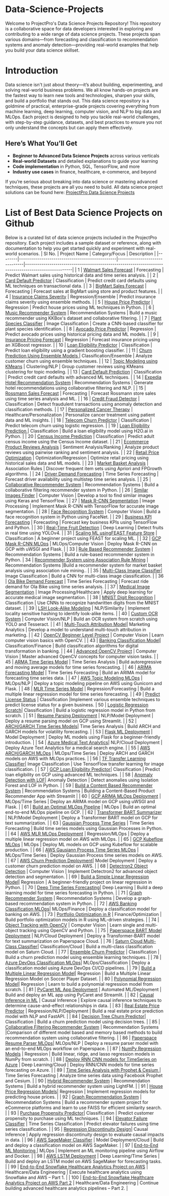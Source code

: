 # Data-Science-Projects
Welcome to ProjectPro's Data Science Projects Repository! This repository is a collaborative space for data developers interested in exploring and contributing to a wide range of data science projects. These projects span various domains—from forecasting and classification to recommendation systems and anomaly detection—providing real-world examples that help you build your data science skillset.
# Introduction
Data science isn't just about theory—it’s about building, experimenting, and solving real-world business problems. We all know hands-on projects are the fastest way to learn new tools and technologies, sharpen your skills, and build a portfolio that stands out. This data science repository is a goldmine of practical, enterprise-grade projects covering everything from machine learning, deep learning, computer vision, and NLP to big data and MLOps. Each project is designed to help you tackle real-world challenges, with step-by-step guidance, datasets, and best practices to ensure you not only understand the concepts but can apply them effectively.

## Here’s What You’ll Get  

- **Beginner to Advanced Data Science Projects** across various verticals  
- **Real-world Datasets** and detailed explanations to guide your learning  
- **Code implementation** in Python, SQL, TensorFlow, and more  
- **Industry use cases** in finance, healthcare, e-commerce, and beyond  

If you’re serious about breaking into data science or mastering advanced techniques, these projects are all you need to build. All data science project solutions can be found here: [ProjectPro Data Science Projects ](https://www.projectpro.io/projects/data-science-projects)
# List of Best Data Science Projects on Github
Below is a curated list of data science projects included in the ProjectPro repository. Each project includes a sample dataset or reference, along with documentation to help you get started quickly and experiment with real-world scenarios.
| Sl No. | Project Name                                   | Category/Focus                | Description                                                                                         |
|--------|------------------------------------------------|-------------------------------|-----------------------------------------------------------------------------------------------------|
| 1      | [Walmart Sales Forecast](https://www.projectpro.io/project-use-case/walmart)        | Forecasting                   | Predict Walmart sales using historical data and time series analysis.                               |
| 2      | [Card Default Predictor](https://www.projectpro.io/project-use-case/credit-score)         | Classification                | Predict credit card defaults using ML techniques on transactional data.                            |
| 3      | [BigMart Sales Forecast](https://www.projectpro.io/project-use-case/predict-big-mart-sales)         | Forecasting                   | Forecast sales at BigMart using store and product features.                                       |
| 4      | [Insurance Claims Severity](https://www.projectpro.io/project-use-case/all-state-insurance-claims-severity-prediction)   | Regression/Ensemble           | Predict insurance claims severity using ensemble methods.                                         |
| 5      | [House Price Predictor](https://www.projectpro.io/project-use-case/zillow-home-value-prediction)           | Regression                    | Predict house prices using ML techniques in Python.                                               |
| 6      | [Music Recommender System](https://www.projectpro.io/project-use-case/music-recommendation-challenge)     | Recommendation Systems        | Build a music recommender using KKBox's dataset and collaborative filtering.                        |
| 7      | [Plant Species Classifier](https://www.projectpro.io/project-use-case/identify-plant-species-with-image-benchmarking-classifiers)     | Image Classification          | Create a CNN-based classifier for plant species identification.                                   |
| 8      | [Avocado Price Predictor](https://www.projectpro.io/project-use-case/perform-time-series-modelling-facebook-prophet)       | Regression                    | Predict avocado prices using historical pricing data and ML models.                               |
| 9      | [Insurance Pricing Forecast](https://www.projectpro.io/project-use-case/insurance-pricing-forecast-using-regression-analysis) | Regression                    | Forecast insurance pricing using an XGBoost regressor.                                            |
| 10     | [Loan Eligibility Predictor](https://www.projectpro.io/project-use-case/loan-prediction-analytics) | Classification                | Predict loan eligibility using a gradient boosting classifier.                                    |
| 11     | [Churn Prediction Using Ensemble Models ](https://www.projectpro.io/project-use-case/how-to-build-a-churn-prediction-model-using-ensemble-learning)   | Classification/Ensemble       | Analyze customer churn using ensemble techniques.                                                 |
| 12     | [Topic Modeling using KMeans](https://www.projectpro.io/project-use-case/topic-modelling-kmeans-clustering)           | Clustering/NLP                | Group customer reviews using KMeans clustering for topic modeling.                                |
| 13     | [Card Default Prediction](https://www.projectpro.io/project-use-case/credit-score)       | Classification                | Predict credit card defaults with advanced ML techniques.                                         |
| 14     | [Expedia Hotel Recommendation System](https://www.projectpro.io/project-use-case/expedia-hotel-recommendations)   | Recommendation Systems        | Generate hotel recommendations using collaborative filtering and NLP.                             |
| 15     | [Rossmann Sales Forecast](https://www.projectpro.io/project-use-case/forecast-rossmann-store-sales)       | Forecasting                   | Forecast Rossmann store sales using time series analysis and ML.                                  |
| 16     | [Credit Fraud Detector](https://www.projectpro.io/project-use-case/credit-card-fraud-detection-classification-problem)           | Classification                | Detect fraudulent transactions using anomaly detection and classification methods.                |
| 17     | [Personalized Cancer Therapy](https://www.projectpro.io/project-use-case/personalized-medicine-redefining-cancer-treatment) | Healthcare/Personalization  | Personalize cancer treatment using patient data and ML insights.                                  |
| 18     | [Telecom Churn Predictor](https://www.projectpro.io/project-use-case/churn-prediction-using-telecom-dataset)       | Classification                | Predict telecom churn using logistic regression.                                                  |
| 19     | [Loan Eligibility Prediction ](https://www.projectpro.io/project-use-case/solving-multiple-classification-use-cases-using-h2o)                 | Classification                | Build a loan eligibility model using H2O.ai in Python.                                            |
| 20     | [Census Income Prediction](https://www.projectpro.io/project-use-case/census-income-dataset-project)       | Classification                | Predict adult census income using the Census Income dataset.                                      |
| 21     | [Ecommerce Product Reviews Analysis](https://www.projectpro.io/project-use-case/ecommerce-product-reviews-ranking-sentiment-analysis) | Sentiment Analysis/Ranking    | Analyze product reviews using pairwise ranking and sentiment analysis.                            |
| 22     | [Retail Price Optimization](https://www.projectpro.io/project-use-case/retail-price-optimization)         | Optimization/Regression       | Optimize retail pricing using historical sales data and ML models.                                |
| 23     | [Market Basket Analysis](https://www.projectpro.io/project-use-case/market-basket-analysis-apriori-fpgrowth)         | Association Rules             | Discover frequent item sets using Apriori and FPGrowth algorithms.                                |
| 24     | [Driver Demand Forecasting](https://www.projectpro.io/project-use-case/demand-prediction-time-series)         | Time Series Forecasting       | Forecast driver availability using multistep time series analysis.                                |
| 25     | [Collaborative Recommender System](https://www.projectpro.io/project-use-case/recommender-system-collaborative-filtering)   | Recommendation Systems        | Build a collaborative filtering recommender system in Python.                                     |
| 26     | [Similar Images Finder](https://www.projectpro.io/project-use-case/image-similarity-using-python)           | Computer Vision               | Develop a tool to find similar images using Keras and TensorFlow.                                 |
| 27     | [Mask R-CNN Segmentation](https://www.projectpro.io/project-use-case/image-segmentation-mask-rcnn)         | Image Processing              | Implement Mask R-CNN with TensorFlow for accurate image segmentation.                             |
| 28     | [Face Recognition System](https://www.projectpro.io/project-use-case/face-recognition-python-project)       | Computer Vision               | Build a face recognition system in Python using FaceNet.                                          |
| 29     | [Business KPI Forecasting](https://www.projectpro.io/project-use-case/business-kpis-forecasting-with-python)       | Forecasting                   | Forecast key business KPIs using TensorFlow and Python.                                           |
| 30     | [Real-Time Fruit Detection](https://www.projectpro.io/project-use-case/real-time-fruit-detection-with-yolo)     | Deep Learning                 | Detect fruits in real time using YOLOv4.                                                          |
| 31     | [Scaling ML usingFEAST Feature Store](https://www.projectpro.io/project-use-case/feast-feature-store-example-for-scaling-machine-learning) | Classification                | A beginner project using FEAST for scaling ML.                                                    |
| 32     | [GCP Mask R-CNN MLOps](https://www.projectpro.io/project-use-case/mlops-project-deploy-mask-rcnn-model-using-flask-tensorflow)               | MLOps/Computer Vision         | Deploy Mask R-CNN on GCP with uWSGI and Flask.                                                    |
| 33     | [Rule Based Recommender System](https://www.projectpro.io/project-use-case/recommendation-system-project-for-beginners)         | Recommendation Systems        | Build a  rule-based recommender system in Python.
| 34     | [Recommender System using Association Rule Mining](https://www.projectpro.io/project-use-case/recommender-system-for-market-basket-analysis)         | Recommendation Systems        |Build a recommender system for market basket analysis using association rule mining..                                     |
| 35     | [Multi-Class Image Classifier](https://www.projectpro.io/project-use-case/multi-class-image-classification-python)| Image Classification       | Build a CNN for multi-class image classification.                                               |
| 36     | [Ola Bike Demand Forecast](https://www.projectpro.io/project-use-case/ola-bike-rides-request-demand-forecast)       | Time Series Forecasting       | Forecast ride demand for Ola Bike using time series analysis.                                     |
| 37     | [Medical Image Segmentation](https://www.projectpro.io/project-use-case/medical-image-segmentation)   | Image Processing/Healthcare   | Apply deep learning for accurate medical image segmentation.                                      |
| 38     | [MNIST Digit Recognition](https://www.projectpro.io/project-use-case/digit-recognizer-using-cnn)         | Classification                | Use CNNs to recognize handwritten digits from the MNIST dataset.                                |
| 39     | [LSH Look-Alike Modeling](https://www.projectpro.io/project-use-case/locality-sensitive-hashing-python-project)         | NLP/Similarity                | Implement locality sensitive hashing to identify look-alike items.                                |
| 40     | [Custom OCR System](https://www.projectpro.io/project-use-case/build-your-own-ocr-tesseract-yolo)                     | Computer Vision/NLP           | Build an OCR system from scratch using YOLO and Tesseract.                                      |
| 41     | [Multi-Touch Attribution Model](https://www.projectpro.io/project-use-case/multi-touch-attribution-model-python)| Marketing Analytics         | Develop a model to understand multi-touch attribution in marketing.                               |
| 42     | [OpenCV Beginner Level Project](https://www.projectpro.io/project-use-case/opencv-project-for-beginners-to-learn-opencv)             | Computer Vision               | Learn computer vision basics with OpenCV.                                                       |
| 43     | [Banking Classification Model](https://www.projectpro.io/project-use-case/classification-algorithms-for-digital-transformation-in-banking)| Classification/Finance        | Build classification algorithms for digital transformation in banking.                          |
| 44     | [Advanced OpenCV Project](https://www.projectpro.io/project-use-case/mastering-opencv-with-practical-computer-vision-projects)         | Computer Vision               | Master advanced OpenCV concepts for computer vision tasks.                                      |
| 45     | [ARMA Time Series Model](https://www.projectpro.io/project-use-case/time-series-projects-autoregressive-model-python)           | Time Series Analysis          | Build autoregressive and moving average models for time series forecasting.                       |
| 46     | [ARIMA Forecasting Model](https://www.projectpro.io/project-use-case/time-series-forecasting-project-arima-model-example-python)         | Time Series Forecasting       | Build an ARIMA model for forecasting time series data.                                            |
| 47     | [AWS Topic Modeling MLOps](https://www.projectpro.io/project-use-case/mlops-aws-topic-modeling)         | MLOps/NLP                     | Deploy a topic modeling pipeline on AWS using Gunicorn and Flask.                                 |
| 48     | [MLR Time Series Model](https://www.projectpro.io/project-use-case/deploy-multiple-linear-regression-mlops-aws)             | Regression/Forecasting        | Build a multiple linear regression model for time series forecasting.                             |
| 49     | [Predict License Status](https://www.projectpro.io/project-use-case/classification-projects-on-machine-learning-for-beginners-part-2)   | Classification                |Implement various ensemble techniques to predict license status for a given business.
| 50     | [Logistic Regression Scratch](https://www.projectpro.io/project-use-case/churn-analysis-logistic-regression)| Classification                | Build a logistic regression model in Python from scratch.                                       |
| 51     | [Resume Parsing Deployment](https://www.projectpro.io/project-use-case/ml-model-deployment-resume-parser-paperspace)     | NLP/Model Deployment          | Deploy a resume parsing model on GCP using Streamlit.                                             |
| 52     | [ARCH/GARCH Time Series Models](https://www.projectpro.io/project-use-case/arch-garch-models-time-series-python)| Time Series Analysis      | Build ARCH and GARCH models for volatility forecasting.                                         |
| 53     | [Flask ML Deployment](https://www.projectpro.io/project-use-case/mlops-gcp-rossmann-sales-forcasting-flask)                 | Model Deployment              | Deploy ML models using Flask for a beginner-friendly introduction.                              |
| 54     | [Azure Medical Text Analytics](https://www.projectpro.io/project-use-case/azure-text-analytics-medical-search-engine)| NLP/Cloud Deployment       | Deploy Azure Text Analytics for a medical search engine.                                          |
| 55     | [AWS ARCH/GARCH MLOps](https://www.projectpro.io/project-use-case/arch-garch-models-time-series-mlops-aws)                 | MLOps/Time Series             | Deploy ARCH and GARCH models on AWS with MLOps practices.                                         |
| 56     | [TF Transfer Learning Classifier](https://www.projectpro.io/project-use-case/image-classification-using-transfer-learning-in-pytorch)| Image Classification   | Use TensorFlow transfer learning for image classification.                                      |
| 57     | [GCP Loan Eligibility Predictor](https://www.projectpro.io/project-use-case/predictive-models-loan-eligibility-classification-sql)| Classification          | Predict loan eligibility on GCP using advanced ML techniques.                                    |
| 58     | [Anomaly Detection with LOF](https://www.projectpro.io/project-use-case/isolation-forest-model-example-python-sklearn)| Anomaly Detection            | Detect anomalies using Isolation Forest and LOF in Python.                                       |
| 59     | [Build a Content Based Recommender System](https://www.projectpro.io/project-use-case/content-based-recommender-systems-project)         | Recommendation Systems        | Building a Content-Based Product Recommender App with Streamlit                                                  |
| 60     | [GCP ARIMA MLOps Deployment](https://www.projectpro.io/project-use-case/mlops-gcp-arima-model)   | MLOps/Time Series             | Deploy an ARIMA model on GCP using uWSGI and Flask.                                               |
| 61     | [Build an Optimal MLOps Pipeline](https://www.projectpro.io/project-use-case/mlops-pipeline-gcp-loan-eligibility-prediction)           | MLOps                         | Build an optimal end-to-end MLOps pipeline on GCP.                                                |
| 62     | [Transformer BART Summarizer](https://www.projectpro.io/project-use-case/ml-model-deployment-abstractive-text-summarization) | NLP/Model Deployment          | Deploy a Transformer BART model on GCP for text summarization.                                    |
| 63     | [Gaussian Process Time Series](https://www.projectpro.io/project-use-case/gaussian-model-time-series-python) | Time Series Forecasting    | Build time series models using Gaussian Processes in Python.                                    |
| 64     | [AWS MLR MLOps Deployment](https://www.projectpro.io/project-use-case/deploy-multiple-linear-regression-mlops-aws)         | Regression/MLOps              | Deploy a multiple linear regression model on AWS with MLOps.                                      |
| 65     | [GCP Kubeflow MLOps](https://www.projectpro.io/project-use-case/orchestrating-deployment-gcp-kubeflow)                     | MLOps                         | Deploy ML models on GCP using Kubeflow for scalable production.                                   |
| 66     | [AWS Gausiann Process Time Series MLOps](https://www.projectpro.io/project-use-case/gaussian-model-time-series-mlops-aws)         | MLOps/Time Series             | Deploy Gaussian Process time series models on AWS.                                              |
| 67     | [AWS Churn Prediction Deployment](https://www.projectpro.io/project-use-case/customer-churn-analysis-mlops-aws)| Model Deployment       | Deploy a customer churn prediction model on AWS.                                               |
| 68     | [Detectron2 Object Detection](https://www.projectpro.io/project-use-case/detectron2-image-detection-and-segmentation)   | Computer Vision               | Implement Detectron2 for advanced object detection and segmentation.                              |
| 69     | [Build a Simple Linear Regression Model](https://www.projectpro.io/project-use-case/fundamentals-simple-linear-regression-python-beginners)| Regression                | A beginner-friendly project on linear regression in Python.                                      |
| 70     | [Deep Time Series Forecasting](https://www.projectpro.io/project-use-case/deep-learning-for-time-series-forecasting)| Deep Learning                | Build a deep learning model for time series forecasting in Python.                                |
| 71     | [Graph Recommender System](https://www.projectpro.io/project-use-case/graph-based-recommendation-system-python)         | Recommendation Systems        | Develop a graph-based recommendation system in Python.                                          |
| 72     | [AWS Banking Classification MLOps](https://www.projectpro.io/project-use-case/aws-mlops-project-classification-model-deployment)| MLOps/Finance          | Deploy a classification model for banking on AWS.                                               |
| 73     | [Portfolio Optimization in R](https://www.projectpro.io/project-use-case/portfolio-optimization-machine-learning-models-in-r)  | Finance/Optimization          | Build portfolio optimization models in R using ML-driven strategies.                             |
| 74     | [Object Tracking with OpenCV](https://www.projectpro.io/project-use-case/python-opencv-object-tracking)   | Computer Vision               | Learn single and multi-object tracking using OpenCV and Python.                                   |
| 75     | [Paperspace BART Model Deployment](https://www.projectpro.io/project-use-case/transformer-bart-model-deployment-paperspace-cloud)     | NLP/Cloud Deployment          | Deploy a Transformer-BART model for text summarization on Paperspace Cloud.                       |
| 76     | [Saturn Cloud Multi-Class Classifier](https://www.projectpro.io/project-use-case/multi-class-classification-model-python-on-saturn-cloud)| Classification/Cloud   | Build a multi-class classification model on Saturn Cloud.                                       |
| 77     | [Ensemble Churn Predictor](https://www.projectpro.io/project-use-case/customer-churn-prediction-using-python)         | Classification                | Build a churn prediction model using ensemble learning techniques.                               |
| 78     | [Azure DevOps Classification MLOps](https://www.projectpro.io/project-use-case/mlops-using-azure-devops-scalable-pipelines)| MLOps/Classification  | Deploy a classification model using Azure DevOps CI/CD pipelines.                                 |
| 79     | [Build a Multiple Linear Regression Model](https://www.projectpro.io/project-use-case/multiple-linear-regression-project-for-beginners)| Regression                | Build a Multiple Linear Regression Model on Soccer Player Dataset.                          |
| 80     | [Polynomial Regression Model](https://www.projectpro.io/project-use-case/polynomial-regression-model-in-python-from-scratch)| Regression          | Learn to build a polynomial regression model from scratch.                                      |
| 81     | [PyCaret ML App Deployment](https://www.projectpro.io/project-use-case/deploy-a-ml-app-using-pycaret-and-streamlit)       | Automated ML/Deployment       | Build and deploy an ML app using PyCaret and Streamlit.                                           |
| 82     | [Causal Inference in ML](https://www.projectpro.io/project-use-case/causal-inference-machine-learning-python)             | Causal Inference              | Explore causal inference techniques to determine cause-and-effect relationships in data.          |
| 83     | [Real Estate Price Predictor](https://www.projectpro.io/project-use-case/real-estate-price-prediction-model-using-fastapi-and-heroku)   | Regression/NLP/Deployment       | Build a real estate price prediction model with NLP and FastAPI.                                  |
| 84     | [Decision Tree Churn Predictor](https://www.projectpro.io/project-use-case/customer-churn-prediction-using-machine-learning-decision-trees)| Classification                | Build a churn prediction model using decision trees.                                            |
| 85     | [Collaborative Filtering Recommender System](https://www.projectpro.io/project-use-case/collaborative-filtering-recommender-systems-project)           | Recommendation Systems        |Comparison of different model based and memory based methods to build recommendation system using collaborative filtering.                                  |
| 86     | [Paperspace Resume Parser MLOps](https://www.projectpro.io/project-use-case/ml-model-deployment-resume-parser-paperspace)| MLOps/NLP               | Deploy a resume parser model with an end-to-end MLOps workflow on Paperspace.                     |
| 87     | [NumPy Regression Models](https://www.projectpro.io/project-use-case/build-numpy-regression-models)           | Regression                    | Build linear, ridge, and lasso regression models in NumPy from scratch.                           |
| 88     | [Deploy RNN CNN models for TimeSeries on Azure](https://www.projectpro.io/project-use-case/deep-learning-on-azure-for-rnn-cnn-models) | Deep Learning/Cloud           | Deploy RNN/CNN models for time series forecasting on Azure.                                       |
| 89     | [Time Series Analysis with Prophet & Cesium ](https://www.projectpro.io/project-use-case/facebook-prophet-time-series-python)         | Time Series Forecasting       | Analyze time series data using Facebook Prophet and Cesium.                                      |
| 90     | [Hybrid Recommender System](https://www.projectpro.io/project-use-case/hybrid-recommender-systems-python-lightfm)       | Recommendation Systems        | Build a hybrid recommender system using LightFM.                                                 |
| 91     | [House Price Regression Models](https://www.projectpro.io/project-use-case/house-price-prediction-project-using-machine-learning-regression)| Regression                   | Implement regression models for predicting house prices.                                        |
| 92     | [Graph Recommendation System](https://www.projectpro.io/project-use-case/graph-based-recommendation-system-python-for-ecommerce)         | Recommendation Systems        | Build a recommender system project for eCommerce platforms and learn to use FAISS for efficient similarity search.                             |
| 93     | [Purchase Propensity Predictor](https://www.projectpro.io/project-use-case/propensity-model-in-python)| Classification           | Predict customer propensity to purchase using ML techniques.                                    |
| 94     | [Elevator Failure Classifier](https://www.projectpro.io/project-use-case/time-series-project-for-elevator-predictive-maintenance-with-iot-sensor-data)   | Time Series Classification    | Predict elevator failures using time series classification.                                     |
| 95     | [Regression Discontinuity Design](https://www.projectpro.io/project-use-case/regression-discontinuity-design-in-python)| Causal Inference           | Apply regression discontinuity design to evaluate causal impacts in data.                         |
| 96     | [AWS SageMaker Classifier](https://www.projectpro.io/project-use-case/aws-sagemaker-classification-model-example)         | Model Deployment/Cloud         | Build and deploy a classification model on AWS SageMaker.                                        |
| 97     | [End-to-End ML Monitoring ](https://www.projectpro.io/project-use-case/ml-model-monitoring-using-apache-airflow-and-docker)     | MLOps                         | Implement an ML monitoring pipeline using Airflow and Docker.                                   |
| 98     | [AWS LSTM Deployment](https://www.projectpro.io/project-use-case/mlops-project-for-sagemaker-lstm-model-deployment)                   | Deep Learning/Time Series      | Build and deploy an LSTM model on AWS SageMaker for forecasting tasks.                           |
| 99     | [End-to-End Snowflake Healthcare Analytics Project on AWS](https://www.projectpro.io/project-use-case/snowflake-healthcare-analytics-project)   | Healthcare/Data Engineering   | Execute healthcare analytics using Snowflake and AWS – Part 1.                                    |
| 100    | [End-to-End Snowflake Healthcare Analytics Project on AWS Part 2](https://www.projectpro.io/project-use-case/aws-sagemaker-healthcare-analytics-project)   | Healthcare/Data Engineering   | Continue building advanced healthcare analytics pipelines – Part 2.                              |
